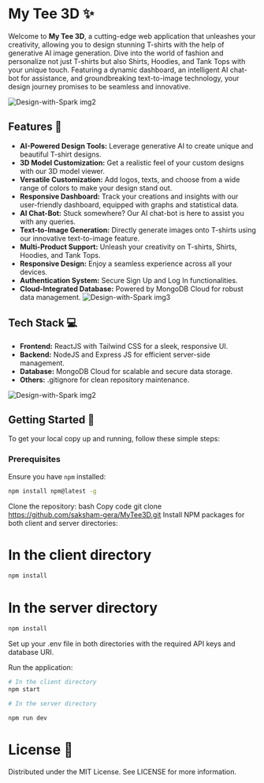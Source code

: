 # My Tee 3D ✨

Welcome to **My Tee 3D**, a cutting-edge web application that unleashes your creativity, allowing you to design stunning T-shirts with the help of generative AI image generation. Dive into the world of fashion and personalize not just T-shirts but also Shirts, Hoodies, and Tank Tops with your unique touch. Featuring a dynamic dashboard, an intelligent AI chat-bot for assistance, and groundbreaking text-to-image technology, your design journey promises to be seamless and innovative.


![Design-with-Spark img2](./client/public/Tshirt-1.png) 

## Features 🚀

- **AI-Powered Design Tools:** Leverage generative AI to create unique and beautiful T-shirt designs.
- **3D Model Customization:** Get a realistic feel of your custom designs with our 3D model viewer.
- **Versatile Customization:** Add logos, texts, and choose from a wide range of colors to make your design stand out.
- **Responsive Dashboard:** Track your creations and insights with our user-friendly dashboard, equipped with graphs and statistical data.
- **AI Chat-Bot:** Stuck somewhere? Our AI chat-bot is here to assist you with any queries.
- **Text-to-Image Generation:** Directly generate images onto T-shirts using our innovative text-to-image feature.
- **Multi-Product Support:** Unleash your creativity on T-shirts, Shirts, Hoodies, and Tank Tops.
- **Responsive Design:** Enjoy a seamless experience across all your devices.
- **Authentication System:** Secure Sign Up and Log In functionalities.
- **Cloud-Integrated Database:** Powered by MongoDB Cloud for robust data management.
![Design-with-Spark img3](./client/public/T-shirt2.png) 


## Tech Stack 💻

- **Frontend:** ReactJS with Tailwind CSS for a sleek, responsive UI.
- **Backend:** NodeJS and Express JS for efficient server-side management.
- **Database:** MongoDB Cloud for scalable and secure data storage.
- **Others:** .gitignore for clean repository maintenance.

![Design-with-Spark img2](./client/public/dashBoard.png) 

## Getting Started 🌟

To get your local copy up and running, follow these simple steps:

### Prerequisites

Ensure you have `npm` installed:

```bash
npm install npm@latest -g

```

Clone the repository:
bash
Copy code
git clone https://github.com/saksham-gera/MyTee3D.git
Install NPM packages for both client and server directories:

# In the client directory
```bash
npm install
```
# In the server directory
```bash
npm install
```
Set up your .env file in both directories with the required API keys and database URI.

Run the application:

```bash
# In the client directory
npm start

# In the server directory

npm run dev
```


# License 📄
Distributed under the MIT License. See LICENSE for more information.






